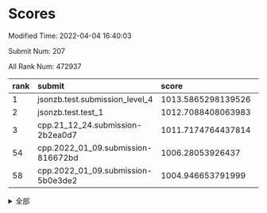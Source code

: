 # Scores

Modified Time: 2022-04-04 16:40:03

Submit Num: 207

All Rank Num: 472937

| rank |               submit               |       score        |       sigma        | pk_num |
| :--- | :--------------------------------- | :----------------- | :----------------- | :----- |
| 1    | jsonzb.test.submission_level_4     | 1013.5865298139526 | 0.7856557706893167 | 9138   |
| 2    | jsonzb.test.test_1                 | 1012.7088408063983 | 0.8070447719954216 | 9139   |
| 3    | cpp.21_12_24.submission-2b2ea0d7   | 1011.7174764437814 | 0.8084308302850826 | 9139   |
| 54   | cpp.2022_01_09.submission-816672bd | 1006.28053926437   | 0.7146245324904161 | 9136   |
| 58   | cpp.2022_01_09.submission-5b0e3de2 | 1004.946653791999  | 0.7164669232185018 | 9139   |


<details>
<summary>全部</summary>

| rank |                 submit                 |       score        |       sigma        | pk_num |
| :--- | :------------------------------------- | :----------------- | :----------------- | :----- |
| 1    | jsonzb.test.submission_level_4         | 1013.5865298139526 | 0.7856557706893167 | 9138   |
| 2    | jsonzb.test.test_1                     | 1012.7088408063983 | 0.8070447719954216 | 9139   |
| 3    | cpp.21_12_24.submission-2b2ea0d7       | 1011.7174764437814 | 0.8084308302850826 | 9139   |
| 4    | gobigger.level_3.submission_level_3_1  | 1010.9967081965789 | 0.7701400153694423 | 9143   |
| 5    | gobigger.level_3.submission_level_3_2  | 1010.9292055754263 | 0.7556566854969772 | 9142   |
| 6    | gobigger.level_3.submission_level_3_36 | 1010.9064001413349 | 0.7765806486403295 | 9145   |
| 7    | gobigger.level_3.submission_level_3_49 | 1010.8699550661089 | 0.7715922156097204 | 9139   |
| 8    | gobigger.level_3.submission_level_3_18 | 1010.7931106594216 | 0.7682236833736615 | 9136   |
| 9    | gobigger.level_3.submission_level_3_21 | 1010.7824240936168 | 0.7424380869141562 | 9140   |
| 10   | gobigger.level_3.submission_level_3_26 | 1010.7810482045113 | 0.7755445735469944 | 9138   |
| 11   | gobigger.level_3.submission_level_3_5  | 1010.7453598745914 | 0.7648740951086908 | 9141   |
| 12   | gobigger.level_3.submission_level_3_27 | 1010.7081407945934 | 0.7532880197387165 | 9137   |
| 13   | gobigger.level_3.submission_level_3_0  | 1010.6848174879107 | 0.7793173940521744 | 9137   |
| 14   | gobigger.level_3.submission_level_3_15 | 1010.6172532229299 | 0.8071209207876661 | 9133   |
| 15   | gobigger.level_3.submission_level_3_44 | 1010.5937043890317 | 0.7577834189001987 | 9140   |
| 16   | gobigger.level_3.submission_level_3_30 | 1010.5676159264858 | 0.7640322032790858 | 9143   |
| 17   | gobigger.level_3.submission_level_3_48 | 1010.480142905349  | 0.7423222004524808 | 9139   |
| 18   | gobigger.level_3.submission_level_3_10 | 1010.4047633352529 | 0.762327851048756  | 9140   |
| 19   | gobigger.level_3.submission_level_3_42 | 1010.3981733113952 | 0.7709635057560635 | 9140   |
| 20   | gobigger.level_3.submission_level_3_38 | 1010.3451119885835 | 0.7687711822543731 | 9140   |
| 21   | gobigger.level_3.submission_level_3_45 | 1010.3340693106502 | 0.7524089801798921 | 9141   |
| 22   | gobigger.level_3.submission_level_3_39 | 1010.3050093270526 | 0.7747271542517563 | 9142   |
| 23   | gobigger.level_3.submission_level_3_31 | 1010.303388582373  | 0.7865398536321467 | 9139   |
| 24   | gobigger.level_3.submission_level_3_17 | 1010.2729196688772 | 0.7541564729979592 | 9131   |
| 25   | gobigger.level_3.submission_level_3_23 | 1010.2700895377849 | 0.7502045131914183 | 9135   |
| 26   | gobigger.level_3.submission_level_3_16 | 1010.2499620768974 | 0.7660793511454286 | 9145   |
| 27   | gobigger.level_3.submission_level_3_32 | 1010.1939273042814 | 0.7755806032668692 | 9138   |
| 28   | gobigger.level_3.submission_level_3_43 | 1010.1851408410647 | 0.7556659364388686 | 9139   |
| 29   | gobigger.level_3.submission_level_3_12 | 1010.1136896776607 | 0.7465758115599612 | 9134   |
| 30   | gobigger.level_3.submission_level_3_35 | 1009.8701245334488 | 0.7354442876954945 | 9137   |
| 31   | gobigger.level_3.submission_level_3_7  | 1009.8396377847153 | 0.7531819335869601 | 9142   |
| 32   | gobigger.level_3.submission_level_3_8  | 1009.7893652930094 | 0.7766396971063599 | 9144   |
| 33   | gobigger.level_3.submission_level_3_41 | 1009.7769194423474 | 0.7466355303404895 | 9138   |
| 34   | gobigger.level_3.submission_level_3_40 | 1009.645718725221  | 0.7379272460006316 | 9140   |
| 35   | gobigger.level_3.submission_level_3_4  | 1009.5763857238959 | 0.750636266398719  | 9142   |
| 36   | gobigger.level_3.submission_level_3_6  | 1009.5709992556851 | 0.7502116527640738 | 9139   |
| 37   | gobigger.level_3.submission_level_3_28 | 1009.5592992311002 | 0.7504840534431936 | 9142   |
| 38   | gobigger.level_3.submission_level_3_13 | 1009.5160003122553 | 0.7634126596510428 | 9143   |
| 39   | gobigger.level_3.submission_level_3_22 | 1009.4801296474327 | 0.7711790601283007 | 9138   |
| 40   | gobigger.level_3.submission_level_3_3  | 1009.4359945107858 | 0.7452177727033708 | 9138   |
| 41   | gobigger.level_3.submission_level_3_25 | 1009.402245981495  | 0.7634969108587246 | 9132   |
| 42   | gobigger.level_3.submission_level_3_9  | 1009.3631716893716 | 0.7544365797187025 | 9137   |
| 43   | gobigger.level_3.submission_level_3_20 | 1009.3151401979632 | 0.773467947423763  | 9137   |
| 44   | gobigger.level_3.submission_level_3_47 | 1009.3001767190582 | 0.7427974141201396 | 9141   |
| 45   | gobigger.level_3.submission_level_3_24 | 1009.2027993538047 | 0.7528240266886317 | 9139   |
| 46   | gobigger.level_3.submission_level_3_19 | 1009.198014900148  | 0.7510772924169686 | 9140   |
| 47   | gobigger.level_3.submission_level_3_37 | 1009.1243540129889 | 0.7553809482233764 | 9141   |
| 48   | gobigger.level_3.submission_level_3_33 | 1009.1107202748804 | 0.7485238248435377 | 9137   |
| 49   | gobigger.level_3.submission_level_3_14 | 1009.0092383886015 | 0.7384907202364537 | 9139   |
| 50   | gobigger.level_3.submission_level_3_46 | 1008.8416889991927 | 0.7422455987824526 | 9140   |
| 51   | gobigger.level_3.submission_level_3_11 | 1008.8064192035001 | 0.7494139379657007 | 9142   |
| 52   | gobigger.level_3.submission_level_3_29 | 1008.551486884606  | 0.7251152223276726 | 9135   |
| 53   | gobigger.level_3.submission_level_3_34 | 1008.091669485221  | 0.7485086213871444 | 9142   |
| 54   | cpp.2022_01_09.submission-816672bd     | 1006.28053926437   | 0.7146245324904161 | 9136   |
| 55   | gobigger.level_1.submission_level_1_34 | 1005.9653479453743 | 0.7183938838720847 | 9145   |
| 56   | gobigger.level_1.submission_level_1_11 | 1005.7076586939398 | 0.7292076620198455 | 9140   |
| 57   | gobigger.level_1.submission_level_1_46 | 1005.1730696806268 | 0.7248600149122003 | 9143   |
| 58   | cpp.2022_01_09.submission-5b0e3de2     | 1004.946653791999  | 0.7164669232185018 | 9139   |
| 59   | gobigger.level_1.submission_level_1_24 | 1004.8727916629134 | 0.7152919967075602 | 9133   |
| 60   | gobigger.level_1.submission_level_1_17 | 1004.6274173528699 | 0.710100197413361  | 9138   |
| 61   | gobigger.level_1.submission_level_1_4  | 1004.5229754753435 | 0.7140917883011562 | 9142   |
| 62   | gobigger.level_1.submission_level_1_13 | 1004.4324571776535 | 0.7310927664377529 | 9136   |
| 63   | gobigger.level_1.submission_level_1_32 | 1004.4223090743301 | 0.7199020775019827 | 9142   |
| 64   | gobigger.level_1.submission_level_1_5  | 1004.415972167138  | 0.7152434270210162 | 9138   |
| 65   | gobigger.level_1.submission_level_1_26 | 1004.3515656187775 | 0.7098624351825943 | 9139   |
| 66   | gobigger.level_1.submission_level_1_48 | 1004.3292383728159 | 0.7143959969349433 | 9147   |
| 67   | gobigger.level_1.submission_level_1_9  | 1004.0086676194868 | 0.7141360866975979 | 9139   |
| 68   | gobigger.level_1.submission_level_1_37 | 1003.993765528288  | 0.7243586408984032 | 9143   |
| 69   | gobigger.level_1.submission_level_1_31 | 1003.9756177582175 | 0.7175874475254289 | 9132   |
| 70   | gobigger.level_1.submission_level_1_35 | 1003.9452103544376 | 0.7076725995009299 | 9141   |
| 71   | gobigger.level_1.submission_level_1_10 | 1003.8234473146972 | 0.7128872224512224 | 9135   |
| 72   | gobigger.level_1.submission_level_1_27 | 1003.801328217457  | 0.7131343752370871 | 9142   |
| 73   | gobigger.level_1.submission_level_1_36 | 1003.5810414442708 | 0.7159402895487903 | 9141   |
| 74   | gobigger.level_1.submission_level_1_39 | 1003.5394276764317 | 0.7177258467036274 | 9138   |
| 75   | gobigger.level_1.submission_level_1_29 | 1003.5011714909787 | 0.7098684364687566 | 9136   |
| 76   | gobigger.level_1.submission_level_1_42 | 1003.3784307050029 | 0.72125316876115   | 9138   |
| 77   | gobigger.level_1.submission_level_1_22 | 1003.3646980554479 | 0.7226746438831745 | 9136   |
| 78   | gobigger.level_1.submission_level_1_0  | 1003.3268467404945 | 0.7069317802269643 | 9143   |
| 79   | gobigger.level_1.submission_level_1_14 | 1003.2379093961441 | 0.7164601612630731 | 9144   |
| 80   | gobigger.level_1.submission_level_1_20 | 1003.2319708205946 | 0.7196760823945711 | 9139   |
| 81   | gobigger.level_1.submission_level_1_15 | 1003.230595978516  | 0.7119977643209631 | 9144   |
| 82   | gobigger.level_1.submission_level_1_47 | 1003.1388731517442 | 0.7094183167950652 | 9135   |
| 83   | gobigger.level_1.submission_level_1_44 | 1003.1266058910048 | 0.7166638915573631 | 9139   |
| 84   | gobigger.level_1.submission_level_1_43 | 1002.9499024660935 | 0.7137487957033226 | 9137   |
| 85   | gobigger.level_1.submission_level_1_8  | 1002.9467767909977 | 0.7192969519663807 | 9137   |
| 86   | gobigger.level_1.submission_level_1_2  | 1002.9204428885151 | 0.718922459148684  | 9138   |
| 87   | gobigger.level_1.submission_level_1_12 | 1002.8999128141498 | 0.714244628682589  | 9139   |
| 88   | gobigger.level_1.submission_level_1_28 | 1002.8870229123067 | 0.7119762163504956 | 9135   |
| 89   | gobigger.level_1.submission_level_1_16 | 1002.8858147694252 | 0.718083441962209  | 9140   |
| 90   | gobigger.level_1.submission_level_1_21 | 1002.8533193061209 | 0.7094770940756499 | 9139   |
| 91   | gobigger.level_1.submission_level_1_40 | 1002.8509971593226 | 0.7150246720961678 | 9141   |
| 92   | gobigger.level_1.submission_level_1_18 | 1002.8290698403008 | 0.6986531510373902 | 9135   |
| 93   | gobigger.level_1.submission_level_1_33 | 1002.7910106306871 | 0.7080167508338031 | 9142   |
| 94   | gobigger.level_1.submission_level_1_19 | 1002.7887510368472 | 0.7236900511874979 | 9145   |
| 95   | gobigger.level_1.submission_level_1_30 | 1002.560530552063  | 0.7087594760403776 | 9143   |
| 96   | gobigger.level_1.submission_level_1_1  | 1002.5388711854854 | 0.7088047375796209 | 9141   |
| 97   | gobigger.level_1.submission_level_1_6  | 1002.535414100789  | 0.7198779312691598 | 9134   |
| 98   | gobigger.level_1.submission_level_1_25 | 1002.5160952998237 | 0.7100363771627975 | 9141   |
| 99   | gobigger.level_1.submission_level_1_49 | 1002.4937685144882 | 0.7189913810787164 | 9141   |
| 100  | gobigger.level_1.submission_level_1_45 | 1002.400287021432  | 0.7159415046155861 | 9139   |
| 101  | gobigger.level_1.submission_level_1_38 | 1002.3017389035415 | 0.7220520258713482 | 9139   |
| 102  | gobigger.level_1.submission_level_1_23 | 1002.1310558019553 | 0.7122420906168306 | 9138   |
| 103  | gobigger.level_1.submission_level_1_7  | 1001.9896273546763 | 0.7072398926569269 | 9142   |
| 104  | gobigger.level_1.submission_level_1_3  | 1001.9679226257181 | 0.7107708420793688 | 9135   |
| 105  | gobigger.level_1.submission_level_1_41 | 1001.7434358846192 | 0.7114020793341119 | 9142   |
| 106  | gobigger.random.submission_random_26   | 997.2785942496316  | 0.7047099789100401 | 9145   |
| 107  | gobigger.random.submission_random_47   | 997.2679410246138  | 0.702438492486246  | 9136   |
| 108  | gobigger.random.submission_random_0    | 997.2090128283778  | 0.7089661871373356 | 9136   |
| 109  | gobigger.random.submission_random_5    | 997.1731199947304  | 0.7062353634408832 | 9133   |
| 110  | gobigger.random.submission_random_34   | 996.8864318038344  | 0.7020322317836116 | 9134   |
| 111  | gobigger.random.submission_random_39   | 996.7967944825264  | 0.711394773007544  | 9138   |
| 112  | gobigger.random.submission_random_31   | 996.7730416109614  | 0.7089982811532135 | 9140   |
| 113  | gobigger.random.submission_random_45   | 996.7440780559318  | 0.710559136508851  | 9141   |
| 114  | gobigger.random.submission_random_23   | 996.4749534195885  | 0.7308920219695254 | 9141   |
| 115  | gobigger.random.submission_random_44   | 996.4507328126323  | 0.7081489229157941 | 9139   |
| 116  | gobigger.random.submission_random_12   | 996.4064468475319  | 0.7159551623190812 | 9140   |
| 117  | gobigger.random.submission_random_49   | 996.3668428311737  | 0.720449552898929  | 9141   |
| 118  | gobigger.random.submission_random_38   | 996.3620280792028  | 0.7147699839129744 | 9137   |
| 119  | gobigger.random.submission_random_27   | 996.3255417588589  | 0.7094918465780601 | 9142   |
| 120  | gobigger.random.submission_random_1    | 996.2468771594947  | 0.724169805403444  | 9129   |
| 121  | gobigger.random.submission_random_16   | 996.1164907749362  | 0.7107142189349329 | 9141   |
| 122  | gobigger.random.submission_random_37   | 996.1032560958813  | 0.7252144429839993 | 9136   |
| 123  | gobigger.random.submission_random_20   | 996.0547549760868  | 0.7067278386523396 | 9138   |
| 124  | gobigger.random.submission_random_22   | 996.0160337923653  | 0.7080082547735159 | 9134   |
| 125  | gobigger.random.submission_random_33   | 996.0157472791002  | 0.7087346980290092 | 9132   |
| 126  | gobigger.random.submission_random_28   | 995.9742619507183  | 0.70779220512681   | 9139   |
| 127  | gobigger.random.submission_random_41   | 995.951488764796   | 0.7245728358868024 | 9140   |
| 128  | gobigger.random.submission_random_7    | 995.852773997607   | 0.7111964640654109 | 9135   |
| 129  | gobigger.random.submission_random_10   | 995.8090278251027  | 0.7036002282966969 | 9141   |
| 130  | gobigger.random.submission_random_8    | 995.808686700151   | 0.7161082373906791 | 9140   |
| 131  | gobigger.random.submission_random_36   | 995.800994919415   | 0.7095090113624776 | 9140   |
| 132  | gobigger.random.submission_random_21   | 995.741571179934   | 0.713908638474957  | 9137   |
| 133  | gobigger.random.submission_random_25   | 995.6991912135388  | 0.7188720929508922 | 9136   |
| 134  | gobigger.random.submission_random_42   | 995.6558799759517  | 0.7136676913130066 | 9146   |
| 135  | gobigger.random.submission_random_11   | 995.6411605844985  | 0.7160566250572483 | 9139   |
| 136  | gobigger.random.submission_random_17   | 995.6197526582574  | 0.714076914842921  | 9137   |
| 137  | gobigger.random.submission_random_43   | 995.6043420921645  | 0.7158286245234788 | 9139   |
| 138  | gobigger.random.submission_random_4    | 995.6012448489554  | 0.7135231505237106 | 9138   |
| 139  | gobigger.random.submission_random_15   | 995.5636244061689  | 0.7148580388756931 | 9136   |
| 140  | gobigger.random.submission_random_3    | 995.528353936535   | 0.7120822448150702 | 9140   |
| 141  | gobigger.random.submission_random_46   | 995.4701084342804  | 0.7088847323882383 | 9141   |
| 142  | gobigger.random.submission_random_40   | 995.4404907405029  | 0.7239539458957334 | 9132   |
| 143  | gobigger.random.submission_random_35   | 995.4365079432233  | 0.7263788476531133 | 9136   |
| 144  | gobigger.random.submission_random_29   | 995.4056406765355  | 0.7165559941505967 | 9143   |
| 145  | gobigger.random.submission_random_18   | 995.3465304813625  | 0.731876254082651  | 9141   |
| 146  | gobigger.random.submission_random_2    | 995.314915846613   | 0.7119590758620692 | 9140   |
| 147  | gobigger.random.submission_random_30   | 995.2864941763316  | 0.717452119847923  | 9135   |
| 148  | gobigger.random.submission_random_9    | 995.2612831276629  | 0.7139420597331096 | 9143   |
| 149  | gobigger.random.submission_random_19   | 995.2496435169501  | 0.7090459126511176 | 9141   |
| 150  | gobigger.random.submission_random_48   | 995.0873083716347  | 0.7172128941481067 | 9139   |
| 151  | gobigger.random.submission_random_14   | 995.0849692626275  | 0.7201021709663297 | 9137   |
| 152  | gobigger.level_2.submission_level_2_20 | 995.0069928117716  | 0.7323917444285459 | 9137   |
| 153  | gobigger.random.submission_random_13   | 994.9940455868287  | 0.7045426879826056 | 9138   |
| 154  | gobigger.random.submission_random_6    | 994.8925866109839  | 0.703779303931214  | 9143   |
| 155  | gobigger.level_2.submission_level_2_26 | 994.8337922666972  | 0.7151019470347842 | 9138   |
| 156  | gobigger.random.submission_random_24   | 994.5496304805231  | 0.7144747231117468 | 9138   |
| 157  | gobigger.random.submission_random_32   | 994.508778142334   | 0.7305732400237085 | 9134   |
| 158  | gobigger.level_2.submission_level_2_3  | 993.7828106407197  | 0.7444857265079095 | 9136   |
| 159  | gobigger.level_2.submission_level_2_13 | 993.5929273813902  | 0.7407001664869535 | 9143   |
| 160  | gobigger.level_2.submission_level_2_0  | 993.4451901640942  | 0.7190197700648832 | 9135   |
| 161  | gobigger.level_2.submission_level_2_23 | 993.4353323952528  | 0.7395751039081953 | 9140   |
| 162  | gobigger.level_2.submission_level_2_15 | 993.4150445229749  | 0.7237213045185771 | 9142   |
| 163  | gobigger.level_2.submission_level_2_21 | 993.3319729565159  | 0.7351669593145754 | 9137   |
| 164  | gobigger.level_2.submission_level_2_33 | 993.3289497299722  | 0.7251694034138683 | 9141   |
| 165  | gobigger.level_2.submission_level_2_17 | 993.325571188301   | 0.7231492491347793 | 9138   |
| 166  | gobigger.level_2.submission_level_2_47 | 993.3137536927969  | 0.7511979302055222 | 9142   |
| 167  | gobigger.level_2.submission_level_2_8  | 993.1823206467706  | 0.7479186147878716 | 9142   |
| 168  | gobigger.level_2.submission_level_2_37 | 993.0575317941676  | 0.7495244990906824 | 9136   |
| 169  | gobigger.level_2.submission_level_2_5  | 993.0261644398971  | 0.7340371603397368 | 9142   |
| 170  | gobigger.level_2.submission_level_2_32 | 992.9192517958196  | 0.7367635073567768 | 9137   |
| 171  | gobigger.level_2.submission_level_2_2  | 992.8974100428784  | 0.7355579837843174 | 9136   |
| 172  | gobigger.level_2.submission_level_2_42 | 992.6568218490258  | 0.7388646944059055 | 9142   |
| 173  | gobigger.level_2.submission_level_2_4  | 992.6380828533499  | 0.7367128698286549 | 9140   |
| 174  | gobigger.level_2.submission_level_2_30 | 992.5885417541615  | 0.7527340933331969 | 9139   |
| 175  | gobigger.level_2.submission_level_2_41 | 992.5007244340377  | 0.74314057379724   | 9138   |
| 176  | gobigger.level_2.submission_level_2_22 | 992.4553090955412  | 0.7499868783860085 | 9141   |
| 177  | gobigger.level_2.submission_level_2_39 | 992.4521731109747  | 0.7581168970874991 | 9139   |
| 178  | gobigger.level_2.submission_level_2_44 | 992.4518578435428  | 0.7514995878174405 | 9140   |
| 179  | gobigger.level_2.submission_level_2_6  | 992.4046776301527  | 0.7581419490332121 | 9137   |
| 180  | gobigger.level_2.submission_level_2_48 | 992.36475473869    | 0.7470862867778424 | 9134   |
| 181  | gobigger.level_2.submission_level_2_29 | 992.1950261193929  | 0.7530658534987147 | 9128   |
| 182  | gobigger.level_2.submission_level_2_18 | 992.1928908978977  | 0.7552921725621684 | 9134   |
| 183  | gobigger.level_2.submission_level_2_40 | 992.139385998568   | 0.7313104070335785 | 9144   |
| 184  | gobigger.level_2.submission_level_2_24 | 992.08378880036    | 0.7434765609957114 | 9136   |
| 185  | gobigger.level_2.submission_level_2_34 | 992.0524285825429  | 0.7694064601957066 | 9138   |
| 186  | gobigger.level_2.submission_level_2_19 | 991.9195890669736  | 0.7408930254729796 | 9139   |
| 187  | gobigger.level_2.submission_level_2_46 | 991.8780093044259  | 0.7331542126783547 | 9138   |
| 188  | gobigger.level_2.submission_level_2_38 | 991.7948419458983  | 0.7490149556293515 | 9138   |
| 189  | gobigger.level_2.submission_level_2_25 | 991.7009999661705  | 0.7380141797115146 | 9138   |
| 190  | gobigger.level_2.submission_level_2_12 | 991.6726131480539  | 0.7366623049826803 | 9136   |
| 191  | gobigger.level_2.submission_level_2_31 | 991.6554586259059  | 0.7596726263099576 | 9136   |
| 192  | gobigger.level_2.submission_level_2_36 | 991.5187175702523  | 0.754581534204799  | 9136   |
| 193  | gobigger.level_2.submission_level_2_49 | 991.4353131624346  | 0.7347803758551252 | 9143   |
| 194  | gobigger.level_2.submission_level_2_35 | 991.398783450188   | 0.7570881353336536 | 9141   |
| 195  | gobigger.level_2.submission_level_2_28 | 991.3563113491448  | 0.7720024277225277 | 9137   |
| 196  | gobigger.level_2.submission_level_2_27 | 991.3548833969863  | 0.7438614394914306 | 9143   |
| 197  | gobigger.level_2.submission_level_2_43 | 991.0851384688034  | 0.7559765154260664 | 9140   |
| 198  | gobigger.level_2.submission_level_2_1  | 990.848769737524   | 0.7562753409130745 | 9143   |
| 199  | gobigger.level_2.submission_level_2_7  | 990.8196326764993  | 0.7611829118847567 | 9137   |
| 200  | gobigger.level_2.submission_level_2_9  | 990.7628282941204  | 0.7561208615485874 | 9140   |
| 201  | gobigger.level_2.submission_level_2_45 | 990.5641741886242  | 0.7549957843008994 | 9143   |
| 202  | gobigger.level_2.submission_level_2_14 | 990.2623947180998  | 0.7687492204847559 | 9138   |
| 203  | gobigger.level_2.submission_level_2_16 | 989.8068310976646  | 0.7704691612077937 | 9140   |
| 204  | gobigger.level_2.submission_level_2_10 | 989.7470722732055  | 0.7796947475480283 | 9138   |
| 205  | gobigger.level_2.submission_level_2_11 | 989.2647314384303  | 0.791011447204311  | 9135   |
| 206  | gobigger.none.submission_none_1        | 977.9941606515048  | 1.2560523062674678 | 9139   |
| 207  | gobigger.none.submission_none_0        | 976.7355291180152  | 1.3934822949232935 | 9140   |

</details>